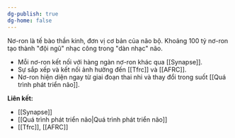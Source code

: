 ```yaml
---
dg-publish: true
dg-home: false
---
```

Nơ-ron là tế bào thần kinh, đơn vị cơ bản của não bộ. Khoảng 100 tỷ nơ-ron tạo thành "đội ngũ" nhạc công trong "dàn nhạc" não.

- Mỗi nơ-ron kết nối với hàng ngàn nơ-ron khác qua [[Synapse]].
- Sự sắp xếp và kết nối ảnh hưởng đến [[Tfrc]] và [[AFRC]].
- Nơ-ron hiện diện ngay từ giai đoạn thai nhi và thay đổi trong suốt [[Quá trình phát triển não]].

**Liên kết:**
- [[Synapse]]
- [[Quá trình phát triển não|Quá trình phát triển não]]
- [[Tfrc]], [[AFRC]]
